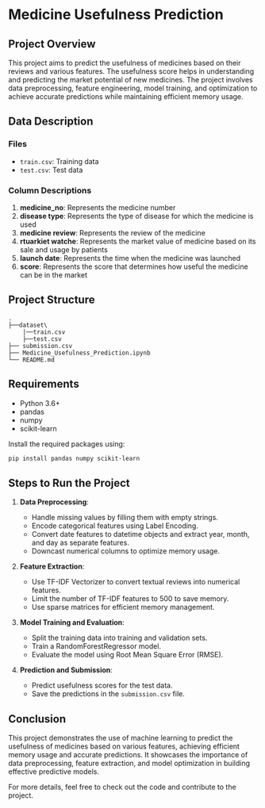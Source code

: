 # Medicine Usefulness Prediction

## Project Overview

This project aims to predict the usefulness of medicines based on their reviews and various features. The usefulness score helps in understanding and predicting the market potential of new medicines. The project involves data preprocessing, feature engineering, model training, and optimization to achieve accurate predictions while maintaining efficient memory usage.

## Data Description

### Files
- `train.csv`: Training data
- `test.csv`: Test data

### Column Descriptions
1. **medicine_no**: Represents the medicine number
2. **disease type**: Represents the type of disease for which the medicine is used
3. **medicine review**: Represents the review of the medicine
4. **rtuarkiet watche**: Represents the market value of medicine based on its sale and usage by patients
5. **launch date**: Represents the time when the medicine was launched
6. **score**: Represents the score that determines how useful the medicine can be in the market

## Project Structure
```
.
├──dataset\
    |──train.csv
    ├──test.csv
├── submission.csv
├── Medicine_Usefulness_Prediction.ipynb
└── README.md
```

## Requirements

- Python 3.6+
- pandas
- numpy
- scikit-learn

Install the required packages using:
```bash
pip install pandas numpy scikit-learn
```

## Steps to Run the Project

1. **Data Preprocessing**:
    - Handle missing values by filling them with empty strings.
    - Encode categorical features using Label Encoding.
    - Convert date features to datetime objects and extract year, month, and day as separate features.
    - Downcast numerical columns to optimize memory usage.

2. **Feature Extraction**:
    - Use TF-IDF Vectorizer to convert textual reviews into numerical features.
    - Limit the number of TF-IDF features to 500 to save memory.
    - Use sparse matrices for efficient memory management.

3. **Model Training and Evaluation**:
    - Split the training data into training and validation sets.
    - Train a RandomForestRegressor model.
    - Evaluate the model using Root Mean Square Error (RMSE).

4. **Prediction and Submission**:
    - Predict usefulness scores for the test data.
    - Save the predictions in the `submission.csv` file.


## Conclusion

This project demonstrates the use of machine learning to predict the usefulness of medicines based on various features, achieving efficient memory usage and accurate predictions. It showcases the importance of data preprocessing, feature extraction, and model optimization in building effective predictive models.

For more details, feel free to check out the code and contribute to the project.
